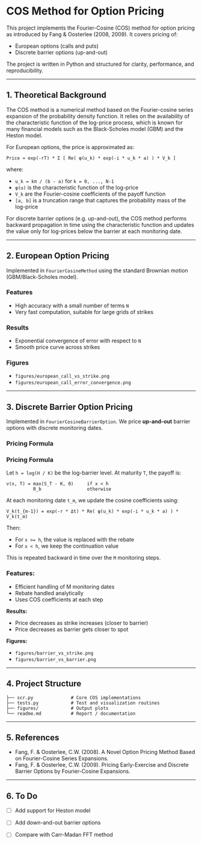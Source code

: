 # COS Method for Option Pricing

This project implements the Fourier-Cosine (COS) method for option pricing as introduced by Fang & Oosterlee (2008, 2009). It covers pricing of:

- European options (calls and puts)
- Discrete barrier options (up-and-out)

The project is written in Python and structured for clarity, performance, and reproducibility.

---

## 1. Theoretical Background

The COS method is a numerical method based on the Fourier-cosine series expansion of the probability density function. It relies on the availability of the characteristic function of the log-price process, which is known for many financial models such as the Black-Scholes model (GBM) and the Heston model.

For European options, the price is approximated as:

```
Price ≈ exp(-rT) * Σ [ Re( φ(u_k) * exp(-i * u_k * a) ) * V_k ]
```

where:
- `u_k = kπ / (b - a)` for `k = 0, ..., N-1`
- `φ(u)` is the characteristic function of the log-price
- `V_k` are the Fourier-cosine coefficients of the payoff function
- `[a, b]` is a truncation range that captures the probability mass of the log-price

For discrete barrier options (e.g. up-and-out), the COS method performs backward propagation in time using the characteristic function and updates the value only for log-prices below the barrier at each monitoring date.

---

## 2. European Option Pricing

Implemented in `FourierCosineMethod` using the standard Brownian motion (GBM/Black-Scholes model).

### Features
- High accuracy with a small number of terms `N`
- Very fast computation, suitable for large grids of strikes

### Results
- Exponential convergence of error with respect to `N`
- Smooth price curve across strikes

### Figures
- `figures/european_call_vs_strike.png`
- `figures/european_call_error_convergence.png`

---

## 3. Discrete Barrier Option Pricing

Implemented in `FourierCosineBarrierOption`. We price **up-and-out** barrier options with discrete monitoring dates.

### Pricing Formula

### Pricing Formula

Let `h = log(H / K)` be the log-barrier level. At maturity `T`, the payoff is:

    v(x, T) = max(S_T - K, 0)     if x < h
              R_b                 otherwise

At each monitoring date `t_m`, we update the cosine coefficients using:

    V_k(t_{m-1}) = exp(-r * Δt) * Re( φ(u_k) * exp(-i * u_k * a) ) * V_k(t_m)

Then:

- For `x >= h`, the value is replaced with the rebate
- For `x < h`, we keep the continuation value

This is repeated backward in time over the `M` monitoring steps.

### Features:
- Efficient handling of M monitoring dates
- Rebate handled analytically
- Uses COS coefficients at each step

**Results:**
- Price decreases as strike increases (closer to barrier)
- Price decreases as barrier gets closer to spot

**Figures:**
- `figures/barrier_vs_strike.png`
- `figures/barrier_vs_barrier.png`

---

## 4. Project Structure

```
├── scr.py              # Core COS implementations
├── tests.py            # Test and visualization routines
├── figures/            # Output plots
└── readme.md           # Report / documentation
```

---

## 5. References

- Fang, F. & Oosterlee, C.W. (2008). A Novel Option Pricing Method Based on Fourier-Cosine Series Expansions.
- Fang, F. & Oosterlee, C.W. (2009). Pricing Early-Exercise and Discrete Barrier Options by Fourier-Cosine Expansions.

---

## 6. To Do

- [ ] Add support for Heston model
- [ ] Add down-and-out barrier options
- [ ] Compare with Carr-Madan FFT method

